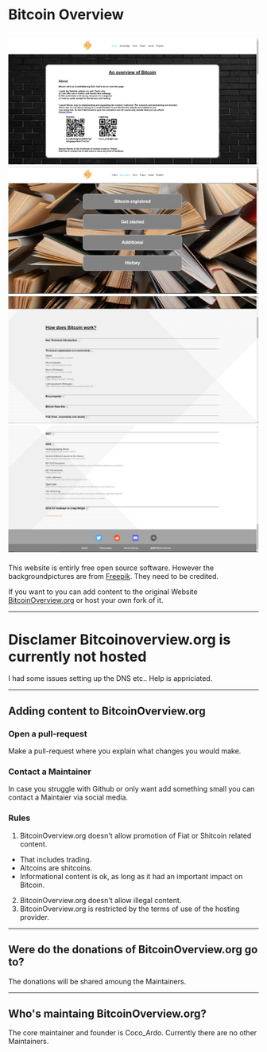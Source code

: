 # Bitcoin Overview
![Screenshot of index.html](screenshots/index.PNG)![Screenshot of Knowledge.html](screenshots/Knowledge.PNG)
![Screenshot of Knowledge.html](screenshots/Knowledge2.PNG)![Screenshot of Social.html](screenshots/Social.PNG)
---------------

This website is entirly free open source software. However the backgroundpictures are from [Freepik](https://www.freepik.com/). They need to be credited.

If you want to you can add content to the original Website [BitcoinOverview.org](BitcoinOverview.org) or host your own fork of it.

---------------

# Disclamer Bitcoinoverview.org is currently not hosted
I had some issues setting up the DNS etc.. Help is appriciated. 

---------------

## Adding content to BitcoinOverview.org
### Open a pull-request
Make a pull-request where you explain what changes you would make.
### Contact a Maintainer
In case you struggle with Github or only want add something small you can contact a Maintaier via social media.
### Rules
1. BitcoinOverview.org doesn't allow promotion of Fiat or Shitcoin related content.
* That includes trading.
* Altcoins are shitcoins.
* Informational content is ok, as long as it had an important impact on Bitcoin.
2. BitcoinOverview.org doesn't allow illegal content.
3. BitcoinOverview.org is restricted by the terms of use of the hosting provider.

---------------

## Were do the donations of BitcoinOverview.org go to?
The donations will be shared amoung the Maintainers.

---------------

## Who's maintaing BitcoinOverview.org?
The core maintainer and founder is Coco_Ardo.
Currently there are no other Maintainers.
